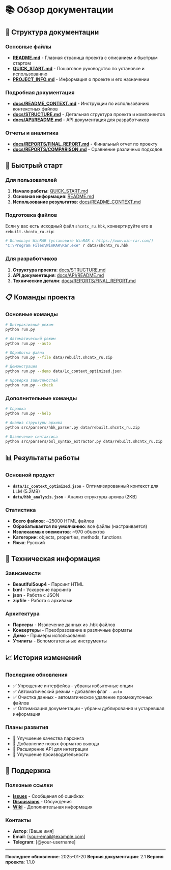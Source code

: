 # 📚 Обзор документации

## 🎯 Структура документации

### Основные файлы
- **[README.md](../README.md)** - Главная страница проекта с описанием и быстрым стартом
- **[QUICK_START.md](../QUICK_START.md)** - Пошаговое руководство по установке и использованию
- **[PROJECT_INFO.md](../PROJECT_INFO.md)** - Информация о проекте и его назначении

### Подробная документация
- **[docs/README_CONTEXT.md](README_CONTEXT.md)** - Инструкции по использованию контекстных файлов
- **[docs/STRUCTURE.md](STRUCTURE.md)** - Детальная структура проекта и компонентов
- **[docs/API/README.md](API/README.md)** - API документация для разработчиков

### Отчеты и аналитика
- **[docs/REPORTS/FINAL_REPORT.md](REPORTS/FINAL_REPORT.md)** - Финальный отчет по проекту
- **[docs/REPORTS/COMPARISON.md](REPORTS/COMPARISON.md)** - Сравнение различных подходов

## 🚀 Быстрый старт

### Для пользователей
1. **Начало работы**: [QUICK_START.md](../QUICK_START.md)
2. **Основная информация**: [README.md](../README.md)
3. **Использование результатов**: [docs/README_CONTEXT.md](README_CONTEXT.md)

### Подготовка файлов
Если у вас есть исходный файл `shcntx_ru.hbk`, конвертируйте его в `rebuilt.shcntx_ru.zip`:

```bash
# Используя WinRAR (установите WinRAR с https://www.win-rar.com/)
"C:\Program Files\WinRAR\Rar.exe" r data/shcntx_ru.hbk
```

### Для разработчиков
1. **Структура проекта**: [docs/STRUCTURE.md](STRUCTURE.md)
2. **API документация**: [docs/API/README.md](API/README.md)
3. **Технические детали**: [docs/REPORTS/FINAL_REPORT.md](REPORTS/FINAL_REPORT.md)

## 📋 Команды проекта

### Основные команды
```bash
# Интерактивный режим
python run.py

# Автоматический режим
python run.py --auto

# Обработка файла
python run.py --file data/rebuilt.shcntx_ru.zip

# Демонстрация
python run.py --demo data/1c_context_optimized.json

# Проверка зависимостей
python run.py --check
```

### Дополнительные команды
```bash
# Справка
python run.py --help

# Анализ структуры архива
python src/parsers/hbk_parser.py data/rebuilt.shcntx_ru.zip

# Извлечение синтаксиса
python src/parsers/bsl_syntax_extractor.py data/rebuilt.shcntx_ru.zip
```

## 📊 Результаты работы

### Основной продукт
- **`data/1c_context_optimized.json`** - Оптимизированный контекст для LLM (5.2MB)
- **`data/hbk_analysis.json`** - Анализ структуры архива (2KB)

### Статистика
- **Всего файлов**: ~25000 HTML файлов
- **Обрабатывается по умолчанию**: все файлы (настраивается)
- **Извлекаемых элементов**: ~970 объектов
- **Категории**: objects, properties, methods, functions
- **Язык**: Русский

## 🔧 Техническая информация

### Зависимости
- **BeautifulSoup4** - Парсинг HTML
- **lxml** - Ускорение парсинга
- **json** - Работа с JSON
- **zipfile** - Работа с архивами

### Архитектура
- **Парсеры** - Извлечение данных из .hbk файлов
- **Конвертеры** - Преобразование в различные форматы
- **Демо** - Примеры использования
- **Утилиты** - Вспомогательные инструменты

## 📈 История изменений

### Последние обновления
- ✅ Упрощение интерфейса - убраны избыточные опции
- ✅ Автоматический режим - добавлен флаг `--auto`
- ✅ Очистка данных - автоматическое удаление промежуточных файлов
- ✅ Оптимизация документации - убраны дублирования и устаревшая информация

### Планы развития
- 🔄 Улучшение качества парсинга
- 🔄 Добавление новых форматов вывода
- 🔄 Расширение API для интеграции
- 🔄 Улучшение производительности

## 🤝 Поддержка

### Полезные ссылки
- **[Issues](https://github.com/your-repo/issues)** - Сообщения об ошибках
- **[Discussions](https://github.com/your-repo/discussions)** - Обсуждения
- **[Wiki](https://github.com/your-repo/wiki)** - Дополнительная информация

### Контакты
- **Автор**: [Ваше имя]
- **Email**: [your-email@example.com]
- **Telegram**: [@your-username]

---

**Последнее обновление**: 2025-01-20
**Версия документации**: 2.1
**Версия проекта**: 1.1.0 
